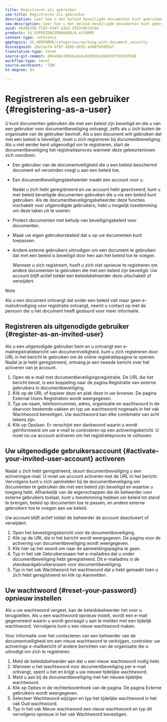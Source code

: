 ```yaml
---
title: Registreren als gebruiker
seo-title: Registreren als gebruiker
description: Leer hoe u met beleid beveiligde documenten kunt gebruiken die u van een gebruiker van de documentveiligheid ontvangt, zelfs als u zich buiten de organisatie van de gebruiker bevindt.
seo-description: Leer hoe u met beleid beveiligde documenten kunt gebruiken die u van een gebruiker van de documentveiligheid ontvangt, zelfs als u zich buiten de organisatie van de gebruiker bevindt.
uuid: 4648b358-f545-434f-a3b2-2937e961dc64
products: SG_EXPERIENCEMANAGER/6.4/FORMS
content-type: reference
geptopics: SG_AEMFORMS/categories/working_with_document_security
discoiquuid: 26e11ef4-9f8f-4b0b-b035-a498fd7d65ef
translation-type: tm+mt
source-git-commit: d04e08e105bba2e6c92d93bcb58839f1b5307bd8
workflow-type: tm+mt
source-wordcount: '728'
ht-degree: 0%

---
```



# Registreren als een gebruiker {#registering-as-a-user}

U kunt documenten gebruiken die met een beleid zijn beveiligd en die u van een gebruiker voor documentbeveiliging ontvangt, zelfs als u zich buiten de organisatie van de gebruiker bevindt. Als u een document wilt gebruiken dat met een beleid is beveiligd, moet u zich registreren bij documentbeveiliging. Als u niet eerder bent uitgenodigd om te registreren, start de documentbeveiliging het registratieproces wanneer deze gebeurtenissen zich voordoen:

* Een gebruiker van de documentveiligheid die u een beleid-beschermd document wil verzenden voegt u aan een beleid toe.
* Een documentbeveiligingsbeheerder maakt een account voor u.

   Nadat u zich hebt geregistreerd en uw account hebt geactiveerd, kunt u met beleid beveiligde documenten gebruiken die u via een beleid kunt gebruiken. Als de documentbeveiligingsbeheerder deze functies inschakelt voor uitgenodigde gebruikers, hebt u mogelijk toestemming om deze taken uit te voeren:

* Protect-documenten met behulp van beveiligingsbeleid voor documenten.
* Maak uw eigen gebruikersbeleid dat u op uw documenten kunt toepassen.
* Andere externe gebruikers uitnodigen om een document te gebruiken dat met een beleid is beveiligd door hen aan het beleid toe te voegen.

   Wanneer u zich registreert, hoeft u zich niet opnieuw te registreren om andere documenten te gebruiken die met een beleid zijn beveiligd. Uw account blijft actief totdat een beleidsbeheerder deze uitschakelt of verwijdert.

>[!NOTE]
>
>Als u een document ontvangt dat onder een beleid valt maar geen e-mailuitnodiging voor registratie ontvangt, neemt u contact op met de persoon die u het document heeft gestuurd voor meer informatie.

## Registreren als uitgenodigde gebruiker {#register-as-an-invited-user}

Als u een uitgenodigde gebruiker bent en u ontvangt een e-mailregistratiebericht van documentveiligheid, kunt u zich registreren door URL in het bericht te gebruiken om de online registratiepagina te openen. Nadat je je hebt geregistreerd, ontvang je een tweede bericht over het activeren van je account.

1. Open de e-mail met documentbeveiligingsregistratie. De URL die het bericht bevat, is een koppeling naar de pagina Registratie van externe gebruikers in documentbeveiliging.
1. Klik op de URL of kopieer deze en plak deze in uw browser. De pagina External Users Registration wordt weergegeven.
1. Typ uw naam, telefoonnummer, adres, organisatie en wachtwoord in de daarvoor bestemde vakken en typ uw wachtwoord nogmaals in het vak Wachtwoord bevestigen. Uw wachtwoord kan elke combinatie van acht tekens zijn.
1. Klik op Opslaan. Er verschijnt een dankwoord waarin u wordt geïnformeerd om uw e-mail te controleren op een activeringsbericht. U moet nu uw account activeren om het registratieproces te voltooien.

## Uw uitgenodigde gebruikersaccount {#activate-your-invited-user-account} activeren

Nadat u zich hebt geregistreerd, stuurt documentbeveiliging u een activeringse-mail. U moet uw account activeren met de URL in het bericht. Vervolgens kunt u zich aanmelden bij de documentbeveiliging om documenten te gebruiken die met een beleid zijn beveiligd en waartoe u toegang hebt. Afhankelijk van de eigenschappen die de beheerder voor externe gebruikers toelaat, kunt u toestemming hebben om beleid tot stand te brengen, beleid op documenten toe te passen, en andere externe gebruikers toe te voegen aan uw beleid.

Uw account blijft actief totdat de beheerder de account deactiveert of verwijdert.

1. Open het bevestigingsbericht voor de documentbeveiliging.
1. Klik op de URL die in het bericht wordt weergegeven. De pagina voor de activering van documentbeveiliging wordt weergegeven.
1. Klik hier op het woord om naar de aanmeldingspagina te gaan.
1. Typ in het vak Gebruikersnaam het e-mailadres dat u onder documentbeveiliging hebt geregistreerd. Dit e-mailadres is de standaardgebruikersnaam voor documentbeveiliging.
1. Typ in het vak Wachtwoord het wachtwoord dat u hebt gemaakt toen u zich hebt geregistreerd en klik op Aanmelden.

## Uw wachtwoord {#reset-your-password} opnieuw instellen

Als u uw wachtwoord vergeet, kan de beleidsbeheerder het voor u terugstellen. Als u een wachtwoord opnieuw instelt, wordt een e-mail gegenereerd waarin u wordt gevraagd u aan te melden met een tijdelijk wachtwoord. Vervolgens kunt u een nieuw wachtwoord maken.

Voor informatie over het contacteren van een beheerder van de documentveiligheid om een nieuw wachtwoord te verkrijgen, controleer uw activerings e-mailbericht of andere berichten van de organisatie die u uitnodigt om zich te registreren.

1. Meld de beleidsbeheerder aan dat u een nieuw wachtwoord nodig hebt.
1. Wanneer u het wachtwoord voor documentbeveiliging per e-mail ontvangt, opent u het en krijgt u uw nieuwe tijdelijke wachtwoord.
1. Meld u aan bij de documentbeveiliging met het nieuwe tijdelijke wachtwoord.
1. Klik op Opties in de rechterbovenhoek van de pagina. De pagina Externe gebruikers wordt weergegeven.
1. Selecteer Wachtwoord wijzigen en typ het tijdelijke wachtwoord in het vak Oud wachtwoord.
1. Typ in het vak Nieuw wachtwoord een nieuw wachtwoord en typ dit vervolgens opnieuw in het vak Wachtwoord bevestigen.

